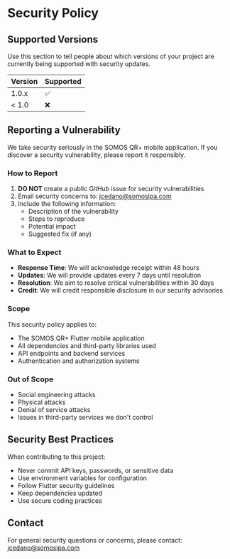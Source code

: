 # Security Policy

## Supported Versions

Use this section to tell people about which versions of your project are currently being supported with security updates.

| Version | Supported          |
| ------- | ------------------ |
| 1.0.x   | :white_check_mark: |
| < 1.0   | :x:                |

## Reporting a Vulnerability

We take security seriously in the SOMOS QR+ mobile application. If you discover a security vulnerability, please report it responsibly.

### How to Report

1. **DO NOT** create a public GitHub issue for security vulnerabilities
2. Email security concerns to: jcedano@somosipa.com
3. Include the following information:
   - Description of the vulnerability
   - Steps to reproduce
   - Potential impact
   - Suggested fix (if any)

### What to Expect

- **Response Time**: We will acknowledge receipt within 48 hours
- **Updates**: We will provide updates every 7 days until resolution
- **Resolution**: We aim to resolve critical vulnerabilities within 30 days
- **Credit**: We will credit responsible disclosure in our security advisories

### Scope

This security policy applies to:
- The SOMOS QR+ Flutter mobile application
- All dependencies and third-party libraries used
- API endpoints and backend services
- Authentication and authorization systems

### Out of Scope

- Social engineering attacks
- Physical attacks
- Denial of service attacks
- Issues in third-party services we don't control

## Security Best Practices

When contributing to this project:
- Never commit API keys, passwords, or sensitive data
- Use environment variables for configuration
- Follow Flutter security guidelines
- Keep dependencies updated
- Use secure coding practices

## Contact

For general security questions or concerns, please contact: jcedano@somosipa.com

